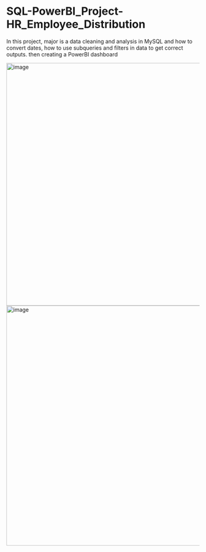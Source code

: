 # SQL-PowerBI_Project-HR_Employee_Distribution
In this project, major is a data cleaning and analysis in MySQL and how to convert dates, how to use subqueries and filters in data to get correct outputs. then creating a PowerBI dashboard


<img width="633" alt="image" src="https://github.com/bindushreegit/SQL-PowerBI_Project-HR_Employee_Distribution/assets/48619269/ceba4271-7790-46dc-bb57-069bf56d1a77">
<img width="626" alt="image" src="https://github.com/bindushreegit/SQL-PowerBI_Project-HR_Employee_Distribution/assets/48619269/490cf67f-c2fd-47a4-a450-939863c581d2">
